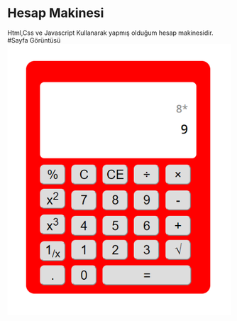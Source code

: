 # Hesap Makinesi
Html,Css ve Javascript Kullanarak yapmış olduğum hesap makinesidir.
#Sayfa Görüntüsü
![Anasayfa](https://github.com/mosaduman/HesapMakinesi/blob/master/hesapmakinesi.png)

